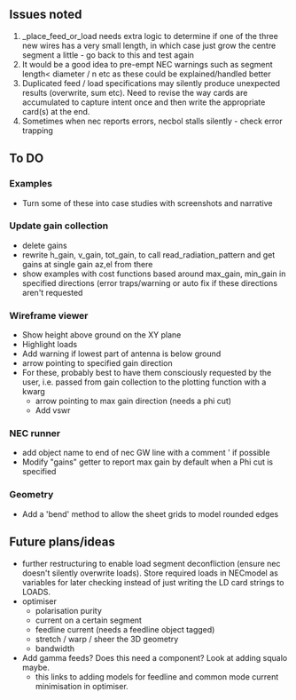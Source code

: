 ## Issues noted
1. _place_feed_or_load needs extra logic to determine if one of the three new wires has a very small length, in which case just grow the centre segment a little - go back to this and test again
2. It would be a good idea to pre-empt NEC warnings such as segment length< diameter / n etc as these could be explained/handled better
3. Duplicated feed / load specifications may silently produce unexpected results (overwrite, sum etc). Need to revise the way cards are accumulated to capture intent once and then write the appropriate card(s) at the end.
4. Sometimes when nec reports errors, necbol stalls silently - check error trapping

## To DO
### Examples
- Turn some of these into case studies with screenshots and narrative

### Update gain collection
- delete gains
- rewrite  h_gain, v_gain, tot_gain, to call read_radiation_pattern and get gains at single gain az,el from there
- show examples with cost functions based around max_gain, min_gain in specified directions (error traps/warning or auto fix if these
  directions aren't requested
   
### Wireframe viewer
- Show height above ground on the XY plane
- Highlight loads
- Add warning if lowest part of antenna is below ground
- arrow pointing to specified gain direction
- For these, probably best to have them consciously requested by the user, i.e. passed from gain collection to the plotting function with a kwarg
    - arrow pointing to max gain direction (needs a phi cut)
    - Add vswr

### NEC runner
- add object name to end of nec GW line with a comment ' if possible
- Modify "gains" getter to report max gain by default when a Phi cut is specified

### Geometry
- Add a 'bend' method to allow the sheet grids to model rounded edges

## Future plans/ideas
- further restructuring to enable load segment deconfliction (ensure nec doesn't silently overwrite loads). Store required loads in NECmodel as variables for later checking instead of just writing the LD card strings to LOADS.
- optimiser
    - polarisation purity
    - current on a certain segment
    - feedline current (needs a feedline object tagged)
    - stretch / warp / sheer the 3D geometry
    - bandwidth
- Add gamma feeds? Does this need a component? Look at adding squalo maybe.
    - this links to adding models for feedline and common mode current minimisation in optimiser.
